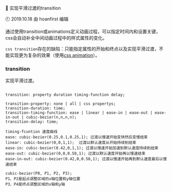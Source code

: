 🐾 实现平滑过渡的transition

🕘 2019.10.18 由 hoanfirst 编辑

通过使用transition或animations定义动画过程，可以指定时间内和设置关键，css会自动补全中间动画过程中的样式属性的变化。

`css transition`存在的缺陷：只能指定属性的开始和终点以及实现平滑过渡，不能实现更为复杂的效果（使用[css animation](https://github.com/hoanFir/blogs/blob/master/%E8%BF%87%E6%B8%A1%E4%B8%8E%E5%8A%A8%E7%94%BB/animation.md)）。

### transition

实现平滑过渡。

```

transition: property duration timing-function delay;

transition-property: none | all | css propertys;
transition-duration: time;
transition-timing-function: ease | linear | ease-in | ease-out | ease-in-out | cubic-bezier(n,n,n,n);
transition-delay: time; 

timing-fcuntion 速度曲线
ease: cubic-bezier(0.25,0.1,0.25,1); 过渡以慢速开始变快然后变慢结束
linear: cubic-bezier(0,0,1,1);  过渡以默认速度从开始持续到结束
ease-in: cubic-bezier(0.42,0,1,1); 过渡以慢速开始加速到默认速度持续到结束
ease-out: cubic-bezier(0,0,0.58,1); 过渡以默认速度开始再以慢速结束
ease-in-out: cubic-bezier(0.42,0,0.58,1); 过渡以慢速开始再到默认速度最后以慢速结束

cubic-bezier(P0, P1, P2, P3);
P1、P2是起点调整区域的x轴位置和y轴位置
P3、P4是终点调整区域的x轴和y轴

```

